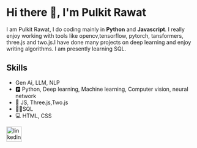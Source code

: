 # Hi there 👋, I'm Pulkit Rawat

I am Pulkit Rawat, I do coding mainly in **Python** and **Javascript**. I really enjoy working with tools like opencv,tensorflow, pytorch, tansformers, three.js and two.js.I have done many projects on deep learning and enjoy writing algorithms. I am presently learning SQL.
<!--![GitHub stats](https://github-readme-stats.vercel.app/api?username=PulkitRawat&show_icons=true)--> 
## Skills
* Gen Ai, LLM, NLP 
* 🅿️ Python, Deep learning, Machine learning, Computer vision, neural network
* 🤳 JS, Three.js,Two.js
* 👨‍💻SQL
* 💻 HTML, CSS

[<img src='https://cdn.jsdelivr.net/npm/simple-icons@3.0.1/icons/linkedin.svg' alt='linkedin' height='40'>](https://www.linkedin.com/in/pulkit-rawat-ba554b26a/)  


